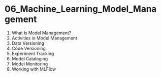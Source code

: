 # 06_Machine_Learning_Model_Management

1. What is Model Management?
2. Activities in Model Management
3. Data Versioning
4. Code Versioning
5. Experiment Tracking
6. Model Cataloging
7. Model Monitoring
8. Working with MLFlow
